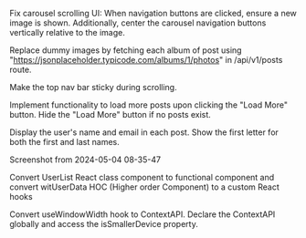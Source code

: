  Fix carousel scrolling UI: When navigation buttons are clicked, ensure a new image is shown. Additionally, center the carousel navigation buttons vertically relative to the image.

 Replace dummy images by fetching each album of post using "https://jsonplaceholder.typicode.com/albums/1/photos" in /api/v1/posts route.

 Make the top nav bar sticky during scrolling.

 Implement functionality to load more posts upon clicking the "Load More" button. Hide the "Load More" button if no posts exist.

 Display the user's name and email in each post. Show the first letter for both the first and last names.

Screenshot from 2024-05-04 08-35-47

 Convert UserList React class component to functional component and convert witUserData HOC (Higher order Component) to a custom React hooks

 Convert useWindowWidth hook to ContextAPI. Declare the ContextAPI globally and access the isSmallerDevice property.
